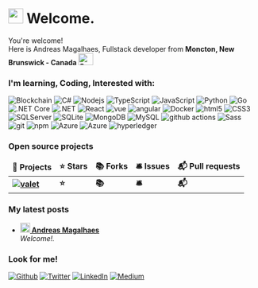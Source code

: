 <h1><img src="https://emojis.slackmojis.com/emojis/images/1643514389/3643/cool-doge.gif?1643514389" width="30"/> Welcome.</h1>


<p> 
  You're welcome! </br> 
  Here is Andreas Magalhaes, Fullstack developer from <i class="fa-brands fa-canadian-maple-leaf"></i> 
  <b>Moncton, New Brunswick - Canada   <img alt="Canada" src="https://slackmojis.com/emojis/55609-canada_ecoin/download" style="width: 30px; height: 24px;" width="200" height="44"/>    </b></p>
<h3>I'm learning, Coding, Interested with:</h3>
<p>
  <img alt="Blockchain" src="https://img.shields.io/badge/Blockchain?style=flat-square&logo=Blockchain&logoColor=red" /> 
  <img alt="C#" src="https://img.shields.io/badge/C%23-239120?style=flat-square&logo=c-sharp&logoColor=white" /> 
  <img alt="Nodejs" src="https://img.shields.io/badge/-Nodejs-43853d?style=flat-square&logo=Node.js&logoColor=white" />
  <img alt="TypeScript" src="https://img.shields.io/badge/-TypeScript-007ACC?style=flat-square&logo=typescript&logoColor=white" />
  <img alt="JavaScript" src="https://img.shields.io/badge/JavaScript-F7DF1E?style=flat-square&logo=javascript&logoColor=black" />
  <img alt="Python" src="https://img.shields.io/badge/Python-3776AB?style=flat-square&logo=python&logoColor=white" /> 
  <img alt="Go" src="https://img.shields.io/badge/Go-00ADD8?style=flat-square&logo=go&logoColor=white" />
    
  <img alt=".NET Core" src="https://img.shields.io/badge/.netcore-%2307405e.svg?style=flat-square&logo=sqlite&logoColor=white" />
  <img alt=".NET" src="https://img.shields.io/badge/.NET-5C2D91?style=flat-square&logo=.net&logoColor=white" />
  <img alt="React" src="https://img.shields.io/badge/-React-45b8d8?style=flat-square&logo=react&logoColor=white" /> 
  <img alt="vue" src="https://img.shields.io/badge/Vue.js-35495E?style=flat-square&logo=vue.js&logoColor=4FC08D" />
  <img alt="angular" src="https://img.shields.io/badge/-Angular-DD0031?style=flat-square&logo=angular&logoColor=white" />
  <img alt="Docker" src="https://img.shields.io/badge/-Docker-46a2f1?style=flat-square&logo=docker&logoColor=white" />
  <img alt="html5" src="https://img.shields.io/badge/-HTML5-E34F26?style=flat-square&logo=html5&logoColor=white" />
  <img alt="CSS3" src="https://img.shields.io/badge/CSS3-1572B6?style=flat-square&logo=css3&logoColor=white" />
  
  <img alt="SQLServer" src="https://img.shields.io/badge/Microsoft%20SQL%20Server-CC2927?style=flat-square&logo=microsoft%20sql%20server&logoColor=white" />  
  <img alt="SQLite" src="https://img.shields.io/badge/sqlite-%2307405e.svg?style=flat-square&logo=sqlite&logoColor=white" />
  <img alt="MongoDB" src="https://img.shields.io/badge/-MongoDB-13aa52?style=flat-square&logo=mongodb&logoColor=white" />
  <img alt="MySQL" src="https://img.shields.io/badge/MySQL-00000F?style=flat-square&logo=mysql&logoColor=white" />
  
  <img alt="github actions" src="https://img.shields.io/badge/-Github_Actions-2088FF?style=flat-square&logo=github-actions&logoColor=white" />    
  <img alt="Sass" src="https://img.shields.io/badge/-Sass-CC6699?style=flat-square&logo=sass&logoColor=white" /> 
  <img alt="git" src="https://img.shields.io/badge/-Git-F05032?style=flat-square&logo=git&logoColor=white" /> 
  <img alt="npm" src="https://img.shields.io/badge/-NPM-CB3837?style=flat-square&logo=npm&logoColor=white" />
  
  <img alt="Azure" src="https://img.shields.io/badge/Amazon_AWS-232F3E?style=flat-square&logo=amazon-aws&logoColor=white" />                                                                                                       
  <img alt="Azure" src="https://img.shields.io/badge/Microsoft_Azure-0089D6?style=flat-square&logo=microsoft-azure&logoColor=white" />
  <img alt="hyperledger" src="https://img.shields.io/badge/hyperledger-2F3134?style=flat-square&logo=hyperledger&logoColor=white" />
  
 

</p>
<h3>Open source projects</h3>
<table>
  <thead align="center">
    <tr border: none;>
      <td><b>🎁 Projects</b></td>
      <td><b>⭐ Stars</b></td>
      <td><b>📚 Forks</b></td>
      <td><b>🛎 Issues</b></td>
      <td><b>📬 Pull requests</b></td>
    </tr>
  </thead>
  <tbody>
    <tr>
      <td><b><a href="https://github.com/andreascaue/valet" target="_blank"><img alt="valet" src="https://img.shields.io/badge/valet-project-blue.svg?&style=for-the-badge&logo=medium&logoColor=white" /></a>  </b></td>
      <td><b>⭐ </b></td>
      <td><b>📚 </b></td>
      <td><b>🛎 </b></td>
      <td><b>📬 </b></td>
    </tr>	      
  </tbody>
</table>
<h3>My latest posts</h3>
<ul>
  <li>    
    <a href="http://andreascauecm.com">
      <b>
        <img src="https://emojipedia-us.s3.dualstack.us-west-1.amazonaws.com/thumbs/240/apple/237/fire_1f525.png" width="20" alt="new" /> 
          Andreas Magalhaes
      </b>
    </a><br/>
    <i>Welcome!.</i>
  </li> 
</ul>
<h3>Look for me!</h3>
<p>
  <a href="https://github.com/andreascaue" target="_blank"><img alt="Github" src="https://img.shields.io/badge/GitHub-%2312100E.svg?&style=for-the-badge&logo=Github&logoColor=white" /></a> 
  <a href="https://twitter.com/andreascaue" target="_blank"><img alt="Twitter" src="https://img.shields.io/badge/twitter-%231DA1F2.svg?&style=for-the-badge&logo=twitter&logoColor=white" /></a> 
  <a href="https://www.linkedin.com/in/andreascaue/" target="_blank"><img alt="LinkedIn" src="https://img.shields.io/badge/linkedin-%230077B5.svg?&style=for-the-badge&logo=linkedin&logoColor=white" /></a> 
  <a href="https://andreascaue.medium.com/" target="_blank"><img alt="Medium" src="https://img.shields.io/badge/medium-%2312100E.svg?&style=for-the-badge&logo=medium&logoColor=white" /></a>
</p>
